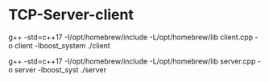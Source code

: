 # TCP-Server-client

g++ -std=c++17 -I/opt/homebrew/include -L/opt/homebrew/lib client.cpp -o client -lboost_system
./client 

g++ -std=c++17 -I/opt/homebrew/include -L/opt/homebrew/lib server.cpp -o server -lboost_syst
./server
